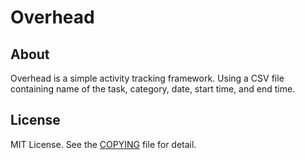 # Overhead
## About
Overhead is a simple activity tracking framework. Using a CSV file containing name of the task, category, date, start time, and end time.


## License
MIT License. See the [COPYING](COPYING) file for detail.